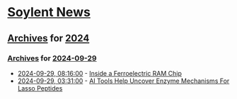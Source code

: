 # [Soylent News](../../../README.md)

## [Archives](../../index.md) for [2024](../index.md)

### [Archives](../../index.md) for [2024-09-29](index.md)

* [2024-09-29, 08:16:00](https://soylentnews.org/article.pl?sid=24/09/27/1657219&from=rss) - [Inside a Ferroelectric RAM Chip](https://soylentnews.org/article.pl?sid=24/09/27/1657219&from=rss)
* [2024-09-29, 03:31:00](https://soylentnews.org/article.pl?sid=24/09/27/1654214&from=rss) - [AI Tools Help Uncover Enzyme Mechanisms For Lasso Peptides](https://soylentnews.org/article.pl?sid=24/09/27/1654214&from=rss)
